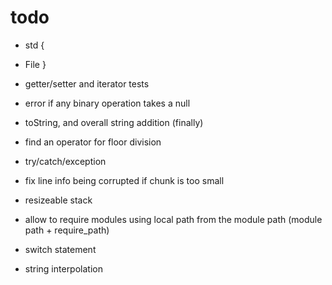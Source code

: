 # todo

* std {
 + File
}

* getter/setter and iterator tests

* error if any binary operation takes a null 
* toString, and overall string addition (finally)
* find an operator for floor division
* try/catch/exception
* fix line info being corrupted if chunk is too small
* resizeable stack
* allow to require modules using local path from the module path (module path + require_path)
* switch statement
* string interpolation